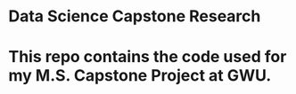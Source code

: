 # Data Science Capstone Research

# This repo contains the code used for my M.S. Capstone Project at GWU.  
